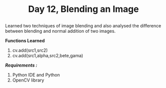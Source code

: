 # <p align="center">Day 12, Blending an Image</p>
Learned two techniques of image blending and also analysed the difference between blending and normal addition of two images.

**Functions Learned**
1. cv.add(src1,src2)
2. cv.add(src1,alpha,src2,bete,gama)

***Requirements :***
1. Python IDE and Python
2. OpenCV library
